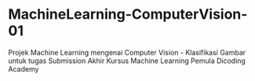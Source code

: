 # MachineLearning-ComputerVision-01
 Projek Machine Learning mengenai Computer Vision - Klasifikasi Gambar untuk tugas Submission Akhir Kursus Machine Learning Pemula Dicoding Academy
